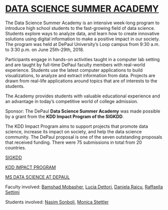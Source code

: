 # [DATA SCIENCE SUMMER ACADEMY](https://ddssacademy.wordpress.com/)

The Data Science Summer Academy is an intensive week-long program to introduce high school students to the fast-growing field of data science.  Students explore ways to analyze data, and learn how to create innovative solutions using digital information to make a positive impact in our society. The program was held at DePaul University’s Loop campus from 9:30 a.m. to 3:30 p.m. on June 25th-29th, 2018.

Participants engage in hands-on activities taught in a computer lab setting and are taught by full-time DePaul faculty members with real-world experience. Students use the latest computer applications to build visualizations, to analyze and extract information from data. Projects are drawn from real-life applications around topics that are of interests to the students.

The Academy provides students with valuable educational experience and an advantage in today’s competitive world of college admission.

Sponsor:
The DePaul __Data Science Summer Academy__ was made possible by a grant from the __KDD Impact Program of the SIGKDD__.

The KDD Impact Program aims to support projects that promote data science, increase its impact on society, and help the data science community.  The DePaul proposal is one of the seven outstanding proposals that received funding. There were 75 submissions in total from 20 countries.

[SIGKDD](https://www.kdd.org/)

[KDD IMPACT PROGRAM](https://www.kdd.org/News/view/announcing-the-kdd-impact-program-recipients-for-2018)

[MS DATA SCIENCE AT DEPAUL](https://www.cdm.depaul.edu/academics/Pages/MS-in-Data-Science.aspx)

Faculty involved: [Bamshad Mobasher](https://www.cdm.depaul.edu/about/Pages/People/facultyinfo.aspx?fid=653), [Lucia Dettori](https://www.cdm.depaul.edu/Faculty-and-Staff/Pages/faculty-info.aspx?fid=203), [Daniela Raicu](https://www.cdm.depaul.edu/Faculty-and-Staff/Pages/faculty-info.aspx?fid=347), [Raffaella Settimi](https://www.cdm.depaul.edu/Faculty-and-Staff/Pages/faculty-info.aspx?fid=269)

Students involved: [Nasim Sonboli](https://www.colorado.edu/cmci/people/graduate-students/nasim-sonboli), [Monica Stettler](https://www.linkedin.com/in/monicastettlerbrozny/)
